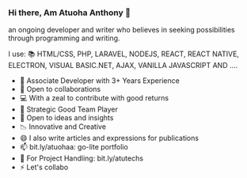 ### Hi there, Am Atuoha Anthony 👋
an ongoing developer and writer who believes in seeking possibilities through programming and writing.

I use:
📚 HTML/CSS, PHP, LARAVEL, NODEJS, REACT, REACT NATIVE, ELECTRON, VISUAL BASIC.NET, AJAX, VANILLA JAVASCRIPT AND ....

- 🥇 Associate Developer with 3+ Years Experience
- 🎨 Open to collaborations
- 💻 With a zeal to contribute with good returns
- 👯 Strategic Good Team Player
- 💬 Open to ideas and insights
- 📉 Innovative and Creative
- 😄 I also write articles and expressions for publications
- 📫 bit.ly/atuohaa: go-lite portfolio
- 🎈 For Project Handling: bit.ly/atutechs
- ⚡ Let's collabo


